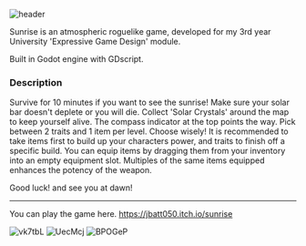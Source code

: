 ![header](https://github.com/user-attachments/assets/723c0cd2-ce2a-4a6b-a6cc-f5c68a9a8919)

Sunrise is an atmospheric roguelike game, developed for my 3rd year University 'Expressive Game Design' module.

Built in Godot engine with GDscript.

### Description ###
Survive for 10 minutes if you want to see the sunrise! Make sure your solar bar doesn't deplete or you will die. Collect 'Solar Crystals' around the map to keep yourself alive. The compass indicator at the top points the way. Pick between 2 traits and 1 item per level. Choose wisely! It is recommended to take items first to build up your characters power, and traits to finish off a specific build. You can equip items by dragging them from your inventory into an empty equipment slot. Multiples of the same items equipped enhances the potency of the weapon.

Good luck! and see you at dawn!
****

You can play the game here.
https://jbatt050.itch.io/sunrise

![vk7tbL](https://github.com/user-attachments/assets/8baffa93-0217-426f-86c7-4036d699efbd)
![UecMcj](https://github.com/user-attachments/assets/818e4ca6-89bd-40cc-8c05-0692514a597e)
![BPOGeP](https://github.com/user-attachments/assets/385fa3b3-d661-4e70-a4b3-26522bef6beb)

